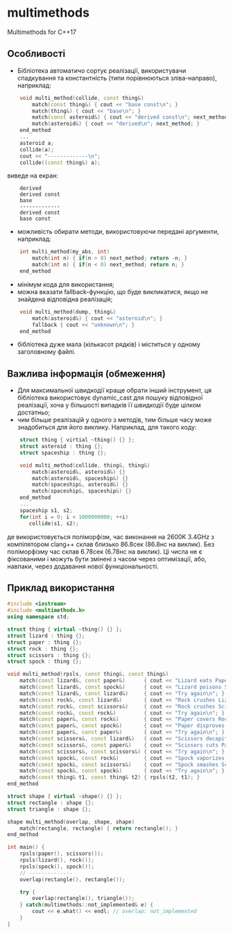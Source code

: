 # multimethods
Multimethods for C++17

## Особливості

* Бібліотека автоматичо сортує реалізації, використувачи спадкування та константність (типи порівнюються зліва-направо), наприклад:
```C++
    void multi_method(collide, const thing&)
        match(const thing&) { cout << "base const\n"; }
        match(thing&) { cout << "base\n"; }
        match(const asteroid&) { cout << "derived const\n"; next_method; }
        match(asteroid&) { cout << "derived\n"; next_method; }
    end_method
    ...
    asteroid a;
    collide(a);
    cout << "-------------\n";
    collide((const thing&) a);
``` 
виведе на екран:
```
    derived
    derived const
    base
    -------------
    derived const
    base const
```
* можливість обирати методи, використовуючи передані аргументи, наприклад:
```C++
    int multi_method(my_abs, int)
        match(int n) { if(n > 0) next_method; return -n; }
        match(int n) { if(n < 0) next_method; return n; }
    end_method
```
* мінімум кода для використання;
* можна вказати fallback-функцію, що буде викликатися, якщо не знайдена відповідна реалізація;
```C++
    void multi_method(dump, thing&)
        match(asteroid&) { cout << "asteroid\n"; }
        fallback { cout << "unknown\n"; }
    end_method
```
* бібліотека дуже мала (кількасот рядків) і міститься у одному заголовному файлі.

## Важлива інформація (обмеження)

* Для максимальної швидкодії краще обрати інший інструмент, ця бібліотека використовує dynamic_cast для пошуку відповідної реалізації, хоча у більшості випадків її швидкодії буде цілком достатньо;
* чим більше реалізацій у одного з методів, тим більше часу може знадобиться для його виклику. Наприклад, для такого коду:
```C++
    struct thing { virtial ~thing() {} };
    struct asteroid : thing {};
    struct spaceship : thing {};

    void multi_method(collide, thing&, thing&)
        match(asteroid&, asteroid&) {}
        match(asteroid&, spaceship&) {}
        match(spaceship&, asteroid&) {}
        match(spaceship&, spaceship&) {}
    end_method
    ...
    spaceship s1, s2;
    for(int i = 0; i < 1000000000; ++i)
       collide(s1, s2);
```
де використовується поліморфізм, час виконання на 2600K 3.4GHz з компілятором clang++ склав близько 86.8сек (86.8нс на виклик). Без поліморфізму час склав 6.78сек (6.78нс на виклик). Ці числа не є фіксованими і можуть бути змінені з часом через оптимізації, або, навпаки, через додавання нової функціональності.

## Приклад використання

```C++
#include <iostream>
#include <multimethods.h>
using namespace std;

struct thing { virtual ~thing() {} };
struct lizard : thing {};
struct paper : thing {};
struct rock : thing {};
struct scissors : thing {};
struct spock : thing {};

void multi_method(rpsls, const thing&, const thing&)
    match(const lizard&, const paper&)      { cout << "Lizard eats Paper\n"; }
    match(const lizard&, const spock&)      { cout << "Lizard poisons Spock\n"; }
    match(const lizard&, const lizard&)     { cout << "Try again\n"; }
    match(const rock&, const lizard&)       { cout << "Rock crushes Lizard\n"; }
    match(const rock&, const scissors&)     { cout << "Rock crushes Scissors\n"; }
    match(const rock&, const rock&)         { cout << "Try again\n"; }
    match(const paper&, const rock&)        { cout << "Paper covers Rock\n"; }
    match(const paper&, const spock&)       { cout << "Paper disproves Spock\n"; }
    match(const paper&, const paper&)       { cout << "Try again\n"; }
    match(const scissors&, const lizard&)   { cout << "Scissors decapitates Lizard\n"; }
    match(const scissors&, const paper&)    { cout << "Scissors cuts Paper\n"; }
    match(const scissors&, const scissors&) { cout << "Try again\n"; }
    match(const spock&, const rock&)        { cout << "Spock vaporizes Rock\n"; }
    match(const spock&, const scissors&)    { cout << "Spock smashes Scissors\n"; }
    match(const spock&, const spock&)       { cout << "Try again\n"; }
    match(const thing& t1, const thing& t2) { rpsls(t2, t1); }
end_method

struct shape { virtual ~shape() {} };
struct rectangle : shape {};
struct triangle : shape {};

shape multi_method(overlap, shape, shape)
    match(rectangle, rectangle) { return rectangle(); }
end_method

int main() {
    rpsls(paper(), scissors());
    rpsls(lizard(), rock());
    rpsls(spock(), spock());
    // --------------
    overlap(rectangle(), rectangle());

    try {
        overlap(rectangle(), triangle());
    } catch(multimethods::not_implemented& e) {
        cout << e.what() << endl; // overlap: not_implemented
    }
}
```
